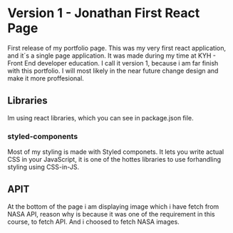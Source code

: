 
# Version 1 - Jonathan First React Page

First release of my portfolio page. This was my very first react application, and it´s a single page application. It was made during my time at KYH - Front End developer education. I call it version 1, because i am far finish with this portfolio. 
I will most likely in the near future change design and make it more proffesional.



## Libraries
Im using react libraries, which you can see in package.json file.

### styled-components
Most of my styling is made with Styled componets. It lets you write actual CSS in your JavaScript, it is one of the hottes libraries to use forhandling styling using CSS-in-JS. 

## APIT

At the bottom of the page i am displaying image which i have fetch from NASA API, reason why is because it was one of the requirement in this course, to fetch API. And i choosed to fetch NASA images. 


